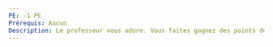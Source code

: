 ```yaml
---
PE: -1 PE
Prérequis: Aucun
Description: Le professeur vous adore. Vous faites gagnez des points de Maison sans vraiment de raison valable avec ce professeur.
---
```

